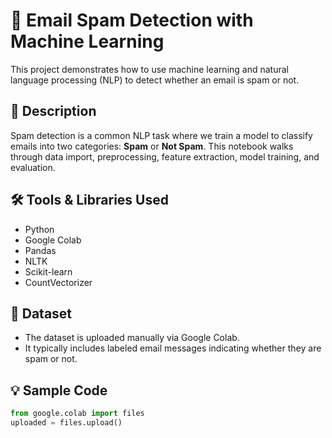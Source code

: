 # 📧 Email Spam Detection with Machine Learning

This project demonstrates how to use machine learning and natural language processing (NLP) to detect whether an email is spam or not.

## 📘 Description

Spam detection is a common NLP task where we train a model to classify emails into two categories: **Spam** or **Not Spam**. This notebook walks through data import, preprocessing, feature extraction, model training, and evaluation.

## 🛠️ Tools & Libraries Used

- Python
- Google Colab
- Pandas
- NLTK
- Scikit-learn
- CountVectorizer

## 📂 Dataset

- The dataset is uploaded manually via Google Colab.
- It typically includes labeled email messages indicating whether they are spam or not.

## 💡 Sample Code

```python
from google.colab import files
uploaded = files.upload()
